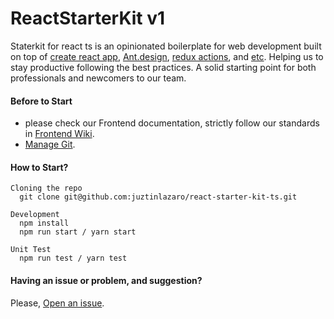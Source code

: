# ReactStarterKit v1

Staterkit for react ts is an opinionated boilerplate for web development built on top of [create react app](https://github.com/facebookincubator/create-react-app), [Ant.design](https://ant.design/), [redux actions](https://github.com/reduxactions/redux-actions), and [etc](https://github.com/juztinlazaro/react-starter-kit/wiki/Dependencies). Helping us to stay productive following the best practices. A solid starting point for both professionals and newcomers to our team.

#### Before to Start
* please check our Frontend documentation, strictly follow our standards in [Frontend Wiki](https://github.com/juztinlazaro/react-starter-kit/wiki).
* [Manage Git](https://github.com/juztinlazaro/react-starter-kit/wiki/Manage-GIT).

#### How to Start?
```
Cloning the repo
  git clone git@github.com:juztinlazaro/react-starter-kit-ts.git

Development
  npm install
  npm run start / yarn start

Unit Test
  npm run test / yarn test
```

#### Having an issue or problem, and suggestion?

Please, [Open an issue](https://github.com/juztinlazaro/react-starter-kit-ts/issues/new).

